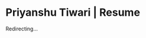 # Priyanshu Tiwari | Resume

Redirecting...

<script>
    window.location.replace('https://resume.ahampriyanshu.com');
</script>
